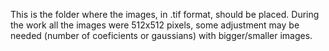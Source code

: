 This is the folder where the images, in .tif format, should be placed.
During the work all the images were 512x512 pixels, some adjustment may be needed (number of coeficients or gaussians) with bigger/smaller images.
